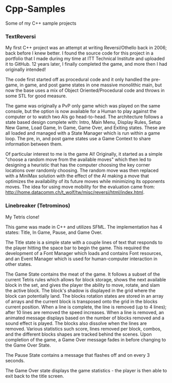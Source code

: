 # Cpp-Samples
Some of my C++ sample projects

### TextReversi
My first C++ project was an attempt at writing Reversi/Othello back in 2006; back before I knew better.  I found the source code for this project in a portfolio that I made during my time at ITT Technical Institute and uploaded it to GitHub. 12 years later, I finally completed the game, and more then I had originally intended!

The code first started off as procedural code and it only handled the pre-game, in game, and post game states in one massive monolithic main, but now the base uses a mix of Object Oriented/Procedural code and throws in some STL for good measure.  

The game was originally a PvP only game which was played on the same console, but the option is now available for a Human to play against the computer or to watch two AIs go head-to-head.  The architecture follows a state based design complete with: Intro, Main Menu, Display Rules, Setup New Game, Load Game, In Game, Game Over, and Exiting states.  These are all loaded and managed with a State Manager which is run within a game loop.  The pre, in, and post game states use a Game Context to share information between them.

Of particular interest to me is the game AI! Originally, it started as a simple "choose a random move from the available moves" which then led to designing a heuristic that has the computer choosing the key corner locations over randomly choosing.  The random move was then replaced with a MiniMax solution with the effect of the AI making a move that optimizes the availability of its future moves while minimizing its opponents moves.  The idea for using move mobility for the evaluation came from: http://home.datacomm.ch/t_wolf/tw/misc/reversi/html/index.html.

### Linebreaker (Tetrominos)
My Tetris clone!

This game was made in C++ and utilizes SFML. The implementation has 4 states: Title, In Game, Pause, and Game Over.  

The Title state is a simple state with a couple lines of text that responds to the player hitting the space bar to begin the game.  This required the development of a Font Manager which loads and contains Font resources, and an Event Manager which is used for human-computer interaction in other states.

The Game State contains the meat of the game.  It follows a subset of the current Tetris rules which allows for block storage, shows the next available block in the set, and gives the player the ability to move, rotate, and slam the active block.  The block's shadow is displayed in the grid where the block can potentially land.  The blocks rotation states are stored in an array of arrays and the current block is transposed onto the grid in the blocks current position.  When a line is complete, the line is removed (up to 4 lines); after 10 lines are removed the speed increases.  When a line is removed, an animated message displays based on the number of blocks removed and a sound effect is played.  The blocks also dissolve when the lines are removed.  Various statistics such score, lines removed per block, combos, and the different blocks shapes are tracked behind the scenes. Upon completion of the game, a Game Over message fades in before changing to the Game Over State.

The Pause State contains a message that flashes off and on every 3 seconds.

The Game Over state displays the game statistics - the player is then able to exit back to the title screen.